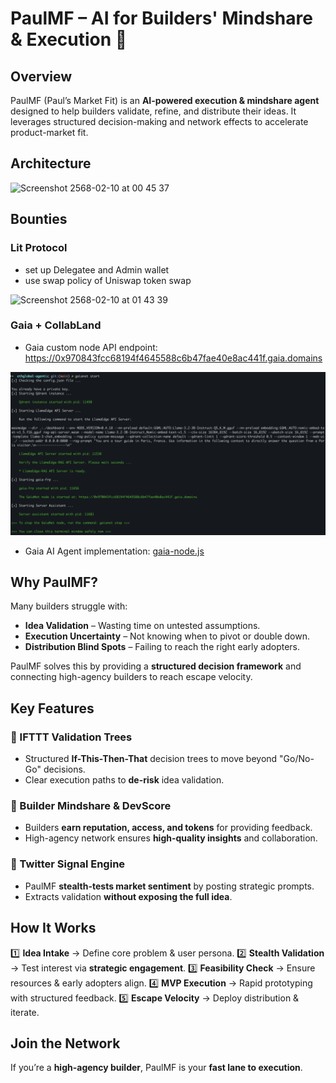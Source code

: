 # PaulMF – AI for Builders' Mindshare & Execution 🚀

## Overview
PaulMF (Paul’s Market Fit) is an **AI-powered execution & mindshare agent** designed to help builders validate, refine, and distribute their ideas. It leverages structured decision-making and network effects to accelerate product-market fit.

## Architecture
<img width="541" alt="Screenshot 2568-02-10 at 00 45 37" src="https://github.com/user-attachments/assets/f9978cd1-35f2-4abc-a4f6-33597831ca27" />

## Bounties
### Lit Protocol
- set up Delegatee and Admin wallet
- use swap policy of Uniswap token swap
<img width="862" alt="Screenshot 2568-02-10 at 01 43 39" src="https://github.com/user-attachments/assets/2b13b99b-0bc6-4ae5-a9c4-5902ff3e7319" />


### Gaia + CollabLand
- Gaia custom node API endpoint: https://0x970843fcc68194f4645588c6b47fae40e8ac441f.gaia.domains
<img src="gaia-custom-node-start.png">

- Gaia AI Agent implementation: [gaia-node.js](./gaia-node.js)

## Why PaulMF?
Many builders struggle with:
- **Idea Validation** – Wasting time on untested assumptions.
- **Execution Uncertainty** – Not knowing when to pivot or double down.
- **Distribution Blind Spots** – Failing to reach the right early adopters.

PaulMF solves this by providing a **structured decision framework** and connecting high-agency builders to reach escape velocity.

## Key Features
### 🧠 IFTTT Validation Trees
- Structured **If-This-Then-That** decision trees to move beyond "Go/No-Go" decisions.
- Clear execution paths to **de-risk** idea validation.

### 🚀 Builder Mindshare & DevScore
- Builders **earn reputation, access, and tokens** for providing feedback.
- High-agency network ensures **high-quality insights** and collaboration.

### 📢 Twitter Signal Engine
- PaulMF **stealth-tests market sentiment** by posting strategic prompts.
- Extracts validation **without exposing the full idea**.

## How It Works
1️⃣ **Idea Intake** → Define core problem & user persona.
2️⃣ **Stealth Validation** → Test interest via **strategic engagement**.
3️⃣ **Feasibility Check** → Ensure resources & early adopters align.
4️⃣ **MVP Execution** → Rapid prototyping with structured feedback.
5️⃣ **Escape Velocity** → Deploy distribution & iterate.

## Join the Network
If you’re a **high-agency builder**, PaulMF is your **fast lane to execution**. 

